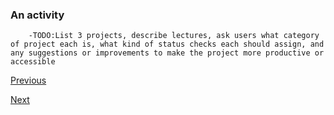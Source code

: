 ### An activity

		-TODO:List 3 projects, describe lectures, ask users what category of project each is, what kind of status checks each should assign, and any suggestions or improvements to make the project more productive or accessible

[Previous](organizing_groups.md)

[Next](../evaluation.md)